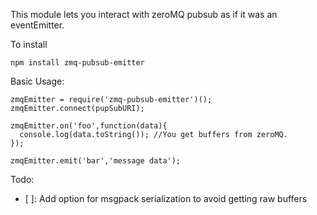 This module lets you interact with zeroMQ pubsub as if it was an eventEmitter.

To install

`npm install zmq-pubsub-emitter`

Basic Usage:

```
zmqEmitter = require('zmq-pubsub-emitter')();
zmqEmitter.connect(pupSubURI);

zmqEmitter.on('foo',function(data){
  console.log(data.toString()); //You get buffers from zeroMQ.
});

zmqEmitter.emit('bar','message data');

```

Todo:
- [ ]: Add option for msgpack serialization to avoid getting raw buffers
